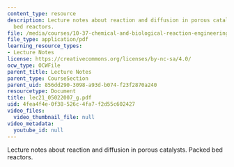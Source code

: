 ```yaml
---
content_type: resource
description: Lecture notes about reaction and diffusion in porous catalysts. Packed
  bed reactors.
file: /media/courses/10-37-chemical-and-biological-reaction-engineering-spring-2007/4fea4f4e0f38526c4fa7f2d55c602427_lec21_05022007_g.pdf
file_type: application/pdf
learning_resource_types:
- Lecture Notes
license: https://creativecommons.org/licenses/by-nc-sa/4.0/
ocw_type: OCWFile
parent_title: Lecture Notes
parent_type: CourseSection
parent_uid: 856dd290-3098-a93d-b074-f23f2870a240
resourcetype: Document
title: lec21_05022007_g.pdf
uid: 4fea4f4e-0f38-526c-4fa7-f2d55c602427
video_files:
  video_thumbnail_file: null
video_metadata:
  youtube_id: null
---
```

Lecture notes about reaction and diffusion in porous catalysts. Packed bed reactors.